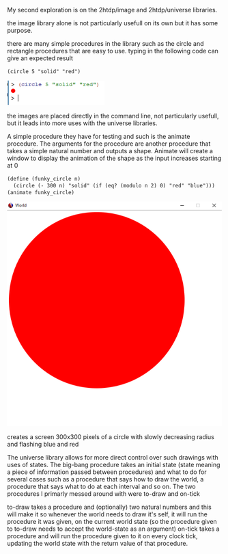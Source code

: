My second exploration is on the 2htdp/image and 2htdp/universe libraries.

the image library alone is not particularly usefull on its own but it has some purpose.

there are many simple procedures in the library such as the circle and rectangle procedures that are easy to use. typing in the following code can give an expected result
```(racket)
(circle 5 "solid" "red")
```

![fig1_2.bmp](/fig1_2.png?raw=true "fig1_2")

the images are placed directly in the command line, not particularly usefull, but it leads into more uses with the universe libraries.

A simple procedure they have for testing and such is the animate procedure. The arguments for the procedure are another procedure that takes a simple natural number and outputs a shape. Animate will create a window to display the animation of the shape as the input increases starting at 0
```(racket)
(define (funky_circle n)
  (circle (- 300 n) "solid" (if (eq? (modulo n 2) 0) "red" "blue")))
(animate funky_circle)
```

![fig2_2.bmp](/fig2_2.png?raw=true "fig2_2")

creates a screen 300x300 pixels of a circle with slowly decreasing radius and flashing blue and red

The universe library allows for more direct control over such drawings with uses of states. The big-bang procedure takes an initial state (state meaning a piece of information passed between procedures) and what to do for several cases such as a procedure that says how to draw the world, a procedure that says what to do at each interval and so on. The two procedures I primarly messed around with were to-draw and on-tick

to-draw takes a procedure and (optionally) two natural numbers and this will make it so whenever the world needs to draw it's self, it will run the procedure it was given, on the current world state (so the procedure given to to-draw needs to accept the world-state as an argument)
on-tick takes a procedure and will run the procedure given to it on every clock tick, updating the world state with the return value of that procedure.
